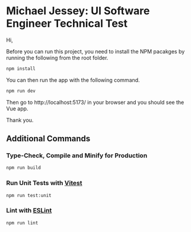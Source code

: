 # Michael Jessey: UI Software Engineer Technical Test

Hi,

Before you can run this project, you need to install the NPM pacakges by running the following from the root folder.

```sh
npm install
```

You can then run the app with the following command.

```sh
npm run dev
```

Then go to http://localhost:5173/ in your browser and you should see the Vue app.

Thank you.

## Additional Commands

### Type-Check, Compile and Minify for Production

```sh
npm run build
```

### Run Unit Tests with [Vitest](https://vitest.dev/)

```sh
npm run test:unit
```

### Lint with [ESLint](https://eslint.org/)

```sh
npm run lint
```
